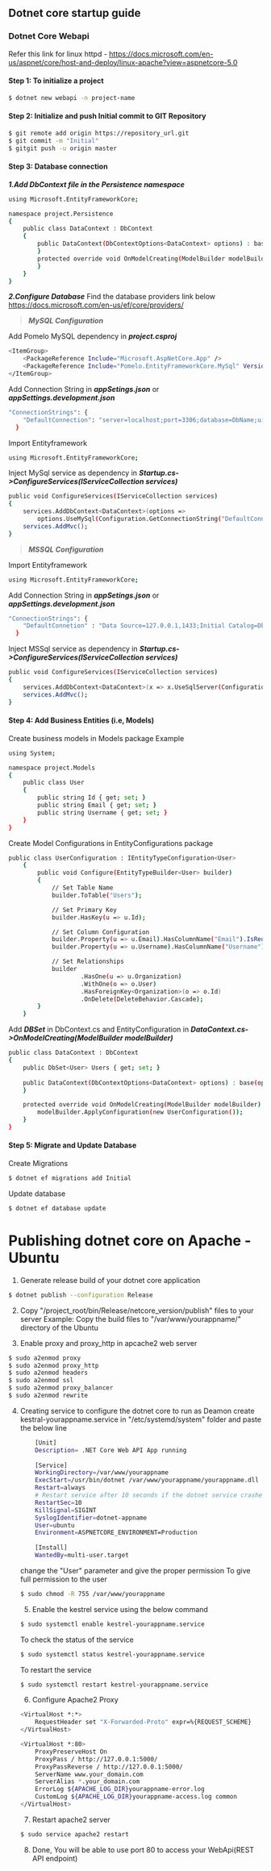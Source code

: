## **Dotnet core startup guide**

### Dotnet Core Webapi

Refer this link for linux httpd - https://docs.microsoft.com/en-us/aspnet/core/host-and-deploy/linux-apache?view=aspnetcore-5.0

#### Step 1: To initialize a project

```sh
$ dotnet new webapi -n project-name
```

#### Step 2: Initialize and push Initial commit to GIT Repository

```sh
$ git remote add origin https://repository_url.git
$ git commit -m "Initial"
$ gitgit push -u origin master
```

#### Step 3: Database connection
***1.Add DbContext file in the Persistence namespace***
```sh
using Microsoft.EntityFrameworkCore;

namespace project.Persistence
{
    public class DataContext : DbContext
    {
        public DataContext(DbContextOptions<DataContext> options) : base(options) {
        }
        protected override void OnModelCreating(ModelBuilder modelBuilder) {
        }
    }
}
```
***2.Configure Database***
Find the database providers link below
https://docs.microsoft.com/en-us/ef/core/providers/
 > ___MySQL Configuration___

Add Pomelo MySQL dependency in ___project.csproj___
```sh
<ItemGroup>
    <PackageReference Include="Microsoft.AspNetCore.App" />
    <PackageReference Include="Pomelo.EntityFrameworkCore.MySql" Version="2.1.2" />
</ItemGroup>
```

Add Connection String in ___appSetings.json___ or ___appSettings.development.json___
```sh
"ConnectionStrings": {
    "DefaultConnection": "server=localhost;port=3306;database=DbName;uid=root;password=*****"
  }
```

 Import Entityframework
 ```sh
 using Microsoft.EntityFrameworkCore;
 ```

Inject MySql service as dependency in ___Startup.cs->ConfigureServices(IServiceCollection services)___
```sh
public void ConfigureServices(IServiceCollection services)
{
    services.AddDbContext<DataContext>(options =>
        options.UseMySql(Configuration.GetConnectionString("DefaultConnection")));
    services.AddMvc();
}
```

 > ___MSSQL Configuration___
 
 Import Entityframework
 ```sh
 using Microsoft.EntityFrameworkCore;
 ```
 
 Add Connection String in ___appSetings.json___ or ___appSettings.development.json___
```sh
"ConnectionStrings": {
    "DefaultConnetion" : "Data Source=127.0.0.1,1433;Initial Catalog=DbName;User ID=sa;Password=******;"
  }
```
 
Inject MSSql service as dependency in ___Startup.cs->ConfigureServices(IServiceCollection services)___
```sh
public void ConfigureServices(IServiceCollection services)
{
    services.AddDbContext<DataContext>(x => x.UseSqlServer(Configuration.GetConnectionString("DefaultConnetion")));
    services.AddMvc();
}
```

#### Step 4: Add Business Entities (i.e, Models)
Create business models in Models package
Example
```sh
using System;

namespace project.Models
{
    public class User
    {
        public string Id { get; set; }
        public string Email { get; set; }
        public string Username { get; set; }
    }
}
```
Create Model Configurations in EntityConfigurations package
```sh
public class UserConfiguration : IEntityTypeConfiguration<User>
    {
        public void Configure(EntityTypeBuilder<User> builder)
        {
            // Set Table Name
            builder.ToTable("Users");

            // Set Primary Key
            builder.HasKey(u => u.Id);

            // Set Column Configuration
            builder.Property(u => u.Email).HasColumnName("Email").IsRequired();
            builder.Property(u => u.Username).HasColumnName("Username").IsRequired(false);

            // Set Relationships
            builder
                    .HasOne(u => u.Organization)
                    .WithOne(o => o.User)
                    .HasForeignKey<Organization>(o => o.Id)
                    .OnDelete(DeleteBehavior.Cascade);        
        }
    }
```

Add ___DBSet<T>___ in DbContext.cs and EntityConfiguration in ___DataContext.cs->OnModelCreating(ModelBuilder modelBuilder)___
```sh
public class DataContext : DbContext
{
    public DbSet<User> Users { get; set; }
    
    public DataContext(DbContextOptions<DataContext> options) : base(options) {
    }

    protected override void OnModelCreating(ModelBuilder modelBuilder) {
        modelBuilder.ApplyConfiguration(new UserConfiguration());
    }
}
```

#### Step 5: Migrate and Update Database
Create Migrations
```sh
$ dotnet ef migrations add Initial
```
Update database
```sh
$ dotnet ef database update
```
# Publishing dotnet core on Apache - Ubuntu

 1) Generate release build of your dotnet core application 
 ```sh
 $ dotnet publish --configuration Release
 ```
 
 2) Copy "/project_root/bin/Release/netcore_version/publish" files to your server
 Example: Copy the build files to "/var/www/yourappname/" directory of the Ubuntu
 
 3) Enable proxy and proxy_http in apcache2 web server
 ```sh
 $ sudo a2enmod proxy
 $ sudo a2enmod proxy_http
 $ sudo a2enmod headers
 $ sudo a2enmod ssl
 $ sudo a2enmod proxy_balancer
 $ sudo a2enmod rewrite
 ```
 4) Creating service to configure the dotnet core to run as Deamon
    create kestral-yourappname.service in "/etc/systemd/system" folder and paste the below line
    ```sh
        [Unit]
        Description= .NET Core Web API App running
        
        [Service]
        WorkingDirectory=/var/www/yourappname
        ExecStart=/usr/bin/dotnet /var/www/yourappname/yourappname.dll
        Restart=always
        # Restart service after 10 seconds if the dotnet service crashes:
        RestartSec=10
        KillSignal=SIGINT
        SyslogIdentifier=dotnet-appname
        User=ubuntu
        Environment=ASPNETCORE_ENVIRONMENT=Production 
        
        [Install]
        WantedBy=multi-user.target
    ```
    
    change the "User" parameter and give the proper permission
    To give full permission to the user
    ```sh
    $ sudo chmod -R 755 /var/www/yourappname
    ```
    5) Enable the kestrel service using the below command
    ```sh
    $ sudo systemctl enable kestrel-yourappname.service
    ```
    To check the status of the service
    ```sh
    $ sudo systemctl status kestrel-yourappname.service
    ```
    To restart the service
    ```sh
    $ sudo systemctl restart kestrel-yourappname.service
    ```
    6) Configure Apache2 Proxy
    ```sh
    <VirtualHost *:*>
        RequestHeader set "X-Forwarded-Proto" expr=%{REQUEST_SCHEME}
    </VirtualHost>
    
    <VirtualHost *:80>
        ProxyPreserveHost On
        ProxyPass / http://127.0.0.1:5000/
        ProxyPassReverse / http://127.0.0.1:5000/
        ServerName www.your_domain.com
        ServerAlias *.your_domain.com
        ErrorLog ${APACHE_LOG_DIR}yourappname-error.log
        CustomLog ${APACHE_LOG_DIR}yourappname-access.log common
    </VirtualHost>
    ```
    7) Restart apache2 server
    ```sh
    $ sudo service apache2 restart
    ```
    8) Done, You will be able to use port 80 to access your WebApi(REST API endpoint)

